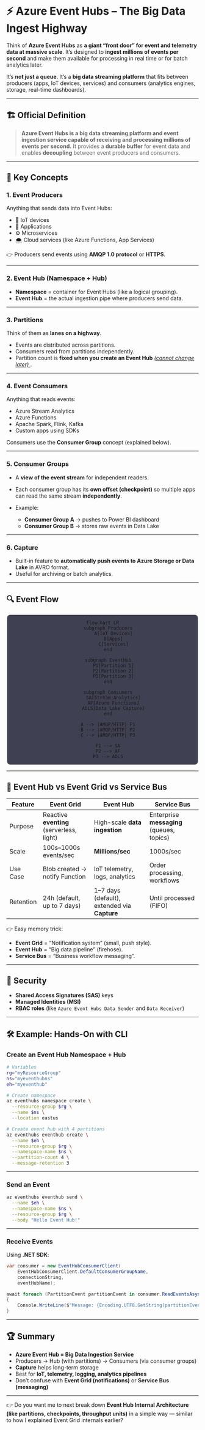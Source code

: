 # ⚡ Azure Event Hubs – The Big Data Ingest Highway

Think of **Azure Event Hubs** as **a giant “front door” for event and telemetry data at massive scale**. It’s designed to **ingest millions of events per second** and make them available for processing in real time or for batch analytics later.

It’s **not just a queue**. It’s a **big data streaming platform** that fits between producers (apps, IoT devices, services) and consumers (analytics engines, storage, real-time dashboards).

---

## 🏗️ Official Definition

> **Azure Event Hubs is a big data streaming platform and event ingestion service capable of receiving and processing millions of events per second.**
> It provides a **durable buffer** for event data and enables **decoupling** between event producers and consumers.

---

## 🔑 Key Concepts

### 1. **Event Producers**

Anything that sends data into Event Hubs:

- 🚗 IoT devices
- 📱 Applications
- ⚙️ Microservices
- 🌨️ Cloud services (like Azure Functions, App Services)

👉 Producers send events using **AMQP 1.0 protocol** or **HTTPS**.

---

### 2. **Event Hub (Namespace + Hub)**

- **Namespace** = container for Event Hubs (like a logical grouping).
- **Event Hub** = the actual ingestion pipe where producers send data.

---

### 3. **Partitions**

Think of them as **lanes on a highway**.

- Events are distributed across partitions.
- Consumers read from partitions independently.
- Partition count is **fixed when you create an Event Hub** <u> _(cannot change later)_ </u>.

---

### 4. **Event Consumers**

Anything that reads events:

- Azure Stream Analytics
- Azure Functions
- Apache Spark, Flink, Kafka
- Custom apps using SDKs

Consumers use the **Consumer Group** concept (explained below).

---

### 5. **Consumer Groups**

- A **view of the event stream** for independent readers.
- Each consumer group has its **own offset (checkpoint)** so multiple apps can read the same stream **independently**.
- Example:

  - **Consumer Group A** → pushes to Power BI dashboard
  - **Consumer Group B** → stores raw events in Data Lake

---

### 6. **Capture**

- Built-in feature to **automatically push events to Azure Storage or Data Lake** in AVRO format.
- Useful for archiving or batch analytics.

---

## 🔍 Event Flow

<div align="center" style="background-color: #3f4051ff ;border-radius: 10px;border: 2px solid white">

```mermaid
flowchart LR
    subgraph Producers
        A[IoT Devices]
        B[Apps]
        C[Services]
    end

    subgraph EventHub
        P1[Partition 1]
        P2[Partition 2]
        P3[Partition 3]
    end

    subgraph Consumers
        SA[Stream Analytics]
        AF[Azure Functions]
        ADLS[Data Lake Capture]
    end

    A --> |AMQP/HTTP| P1
    B --> |AMQP/HTTP| P2
    C --> |AMQP/HTTP| P3

    P1 --> SA
    P2 --> AF
    P3 --> ADLS
```

</div>

---

## 🧩 Event Hub vs Event Grid vs Service Bus

| Feature   | **Event Grid**                            | **Event Hub**                                | **Service Bus**                           |
| --------- | ----------------------------------------- | -------------------------------------------- | ----------------------------------------- |
| Purpose   | Reactive **eventing** (serverless, light) | High-scale **data ingestion**                | Enterprise **messaging** (queues, topics) |
| Scale     | 100s–1000s events/sec                     | **Millions/sec**                             | 1000s/sec                                 |
| Use Case  | Blob created → notify Function            | IoT telemetry, logs, analytics               | Order processing, workflows               |
| Retention | 24h (default, up to 7 days)               | 1–7 days (default), extended via **Capture** | Until processed (FIFO)                    |

👉 Easy memory trick:

- **Event Grid** = “Notification system” (small, push style).
- **Event Hub** = “Big data pipeline” (firehose).
- **Service Bus** = “Business workflow messaging”.

---

## 🔐 Security

- **Shared Access Signatures (SAS)** keys
- **Managed Identities (MSI)**
- **RBAC roles** (like `Azure Event Hubs Data Sender` and `Data Receiver`)

---

## 🛠️ Example: Hands-On with CLI

### Create an Event Hub Namespace + Hub

```bash
# Variables
rg="myResourceGroup"
ns="myeventhubns"
eh="myeventhub"

# Create namespace
az eventhubs namespace create \
  --resource-group $rg \
  --name $ns \
  --location eastus

# Create event hub with 4 partitions
az eventhubs eventhub create \
  --name $eh \
  --resource-group $rg \
  --namespace-name $ns \
  --partition-count 4 \
  --message-retention 3
```

---

### Send an Event

```bash
az eventhubs eventhub send \
  --name $eh \
  --namespace-name $ns \
  --resource-group $rg \
  --body "Hello Event Hub!"
```

---

### Receive Events

Using **.NET SDK**:

```csharp
var consumer = new EventHubConsumerClient(
    EventHubConsumerClient.DefaultConsumerGroupName,
    connectionString,
    eventHubName);

await foreach (PartitionEvent partitionEvent in consumer.ReadEventsAsync())
{
    Console.WriteLine($"Message: {Encoding.UTF8.GetString(partitionEvent.Data.Body.ToArray())}");
}
```

---

## 🏆 Summary

- **Azure Event Hub = Big Data Ingestion Service**
- Producers → Hub (with partitions) → Consumers (via consumer groups)
- **Capture** helps long-term storage
- Best for **IoT, telemetry, logging, analytics pipelines**
- Don’t confuse with **Event Grid (notifications)** or **Service Bus (messaging)**

---

👉 Do you want me to next break down **Event Hub Internal Architecture (like partitions, checkpoints, throughput units)** in a simple way — similar to how I explained Event Grid internals earlier?
